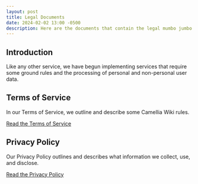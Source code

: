```yaml
---
layout: post
title: Legal Documents
date: 2024-02-02 13:00 -0500
description: Here are the documents that contain the legal mumbo jumbo.
---
```


## Introduction

Like any other service, we have begun implementing services that require some ground rules and the processing of personal and non-personal user data.

## Terms of Service

In our Terms of Service, we outline and describe some Camellia Wiki rules.

[Read the Terms of Service](/legal/terms)

## Privacy Policy

Our Privacy Policy outlines and describes what information we collect, use, and disclose.

[Read the Privacy Policy](/legal/privacy)
